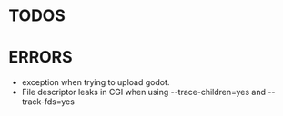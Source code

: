 # TODOS

# ERRORS

- exception when trying to upload godot.
- File descriptor leaks in CGI when using --trace-children=yes and --track-fds=yes